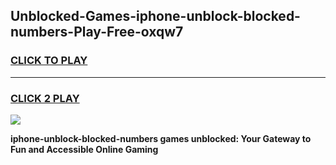 
## Unblocked-Games-iphone-unblock-blocked-numbers-Play-Free-oxqw7
<h3>
<a href="https://premium76.site?title=iphone-unblock-blocked-numbers&ref=18A1">CLICK TO PLAY</a></h3>
<hr>

<h3>
<a href="https://premium76.site?title=iphone-unblock-blocked-numbers&ref=18A1">CLICK 2 PLAY</a>
  
</h3>

<a href="https://premium76.site?title=iphone-unblock-blocked-numbers&ref=18A1"><img src="https://clearcache.store/games.png"></a>


**iphone-unblock-blocked-numbers games unblocked: Your Gateway to Fun and Accessible Online Gaming**
